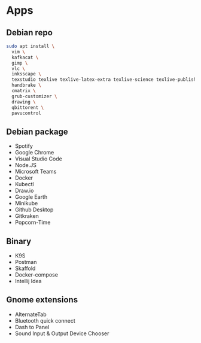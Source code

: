 # Apps

## Debian repo

```sh
sudo apt install \
  vim \
  kafkacat \
  gimp \
  vlc \
  inksscape \
  texstudio texlive texlive-latex-extra texlive-science texlive-publishers texlive-lang-portuguese
  handbrake \
  cmatrix \
  grub-customizer \
  drawing \
  qbittorent \
  pavucontrol
```

## Debian package

- Spotify
- Google Chrome
- Visual Studio Code
- Node.JS
- Microsoft Teams
- Docker
- Kubectl
- Draw.io
- Google Earth
- Minikube
- Github Desktop
- Gitkraken
- Popcorn-Time

## Binary

- K9S
- Postman
- Skaffold
- Docker-compose
- Intellij Idea

## Gnome extensions

- AlternateTab
- Bluetooth quick connect
- Dash to Panel
- Sound Input & Output Device Chooser
